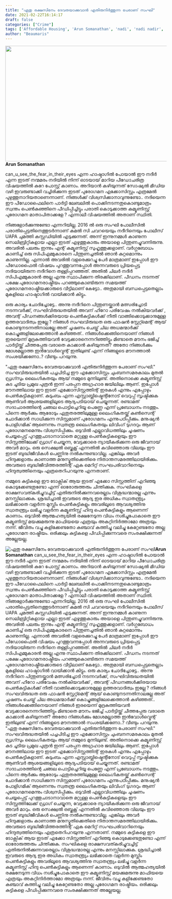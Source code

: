 ```yaml
---
title: "ഏതു രക്ഷസിനേം ദേവതയാക്കുവാൻ എതിരുനിർത്തുന്ന പേരാണ് സംഘി"
date: 2021-02-22T16:14:17
draft: false
categories: ["Crime"]
tags: ['Affordable Housing', 'Arun Somanathan', 'nadi', 'nadi nadir', 'nadir', 'pocso case']
author: "Beaumaris"
---
```


<strong><a href="https://wordpress-972788-3403151.cloudwaysapps.com/arun-somanathan-write-against-nadi/299928/bdd-771" rel="attachment wp-att-299929"><img class="alignleft size-full wp-image-299929" src="https://cdn.boolokam.com/articles/2021/02/bdd-399.jpg" alt="" width="739" height="360" /></a>Arun Somanathan </strong>

can_u_see_the_fear_in_their_eyes എന്ന ഹാഷ്ടാഗിൽ പോയാൽ ഈ നദീർ എന്ന ഇടത് നന്മമരം നദിയിൽ നിന്ന് ഓടയായ് മാറിയ പീഡോചരിത്ര വിഷയത്തിൽ കുറേ പോസ്റ്റ് കാണാം.‌ അറിയാൻ കഴിയുന്നത് സോഷ്യൽ മീഡിയ വഴി ഇവരുണ്ടാക്കി വച്ചിരിക്കുന്ന ഇടത് പുരോഗമന എക്കോസിസ്റ്റം എത്രമേൽ പുഴുത്തുനാറിയതാണെന്നാണ്. നിങ്ങൾക്ക് വിശ്വസിക്കാനാവുന്നുണ്ടോ.. നദിയെന്ന ഈ പീഡോഫൈലിനെ പാർട്ടി ലേബലിൽ പൊക്കിനടന്നതുകൊണ്ടുമാത്രം സ്വന്തം പെൺകുഞ്ഞിനെ പീഡിപ്പിച്ചിട്ടും പരാതി കൊടുക്കാത്ത കമ്യൂണിസ്റ്റ് പുരോഗമന മാതാപിതാക്കളേ ? എന്നാലീ വിഷയത്തിൽ അതാണ് സ്ഥിതി.

നിങ്ങളോർക്കുന്നുണ്ടോ എന്നറിയില്ല. 2016 ൽ ഒരു സംഘി പോലീസിൽ പരാതിപ്പെട്ടതിനെത്തുടർന്നാണ് കമൽ സി ചവറയെയും നദീറിനെയും പോലീസ് UAPA ചുമത്തി കസ്റ്റഡിയിൽ എടുക്കുന്നത്. അന്ന് ഇന്നുനമ്മൾ കാണുന്ന സെലിബ്രിറ്റികളായ എല്ലാ ഇടത് എഴുത്തുകാരും അയാളെ പിന്തുണച്ചുവന്നിരുന്നു. അവരിൽ പലരും ഇന്നും എന്റ് കമ്യൂണിസ്റ്റ് സുഹൃത്തുക്കളാണ്. വർഗ്ഗബോധം കാണിച്ച് ഒരു സിപിഎമ്മുകാരനെ പിന്തുണച്ചതിൽ ഞാൻ കുറ്റമൊന്നും കാണുന്നില്ല. എന്നാൽ അവരിൽ വളരെക്കുറച്ചു പേർ മാത്രമാണ് ഇപ്പോൾ ഈ പീഡോഫൈൽ വിഷയം പുറത്തുവന്നപ്പോൾ അന്നവരുടെ പ്രിയപ്പെട്ട നദിയായിരുന്ന നദീറിനെ തള്ളിപ്പറഞ്ഞത്. അതിൽ ചിലർ നദീർ സിപിഎമ്മുകാരൻ അല്ല എന്നു സ്ഥാപിക്കുന്ന തിരക്കിലാണ്. പീഡനം നടന്നത് പക്ഷേ പുരോഗമനരാഷ്ട്രീയം പറഞ്ഞുകൊണ്ടിരുന്ന സമയത്ത് പുരോഗമനരാഷ്ട്രീയക്കാരുടെ വീട്ടിലാണ് കേട്ടോ.. അതുമായി ബന്ധപ്പെട്ടതെല്ലാം മുകളിലെ ഹാഷ്ടാഗിൽ വായിക്കാൻ കിട്ടും.

ഒരു കാര്യം ചോദിച്ചോട്ടേ.. അന്നു നദീറിനെ പിന്തുണയ്ക്കാൻ മത്സരിച്ചോടി നടന്നവർക്ക്, സംഘിവിരുദ്ധതയിൽ അവന് ഹീറോ പരിവേഷം നൽകിയവർക്ക് , അവന്റ് പീഡനങ്ങൾക്കിരയായ പെൺകുട്ടികൾക്ക് നീതി വാങ്ങിക്കൊടുക്കാനുമുള്ള ഉത്തരവാദിത്വം ഇല്ലേ ? നിങ്ങൾ സംഘവിരുദ്ധത ഒരു ഫാഷൻ സ്റ്റേറ്റ്മെന്റ് ആയ് കൊണ്ടുനടന്നതിനാലല്ലേ അത് ചൂഷണം ചെയ്ത് ചില അധമന്മാർക്ക് കൊച്ചുങ്ങളിലേക്കെത്താൻ കഴിഞ്ഞത്‌.. നിങ്ങൾക്കെങ്ങിനെയാണ് നിങ്ങൾ ഇരയെന്ന് മുദ്രകുത്തിയവൻ വേട്ടക്കാരനെന്നറിഞ്ഞിട്ടും മിണ്ടാതെ മൗനം ഭജിച്ച് പാർട്ടിയ്ക്ക് ചീത്തപ്പേരു വരാതെ കാക്കാൻ കഴിയുന്നത്? അതോ നിങ്ങൾക്കും മോശമല്ലാത്ത ഇൻവോൾവ്മെന്റ് ഇതിലുണ്ട് എന്ന് നിങ്ങളുടെ മൗനത്താൽ സംശയിക്കണോ..?
വീണ്ടും പറയുന്നു.

"ഏതു രക്ഷസിനേം ദേവതയാക്കുവാൻ
എതിരുനിർത്തുന്ന പേരാണ് സംഘി."
സംഘവിരുദ്ധതയിൽ പച്ചപിടിച്ച ഈ എക്കോസിസ്റ്റം ചുംബനസമരകാലം മുതൽ ഡ്രഗ്സും ലൈംഗികതയും ആയ് നമ്മുടെ മുന്നിലുണ്ട്. അതിനൊക്കെ കമ്യൂണിസ്റ്റ് കുട ചൂടിയ പ്രമുഖ പുത്രൻ ഇന്ന് പരപ്പന അഗ്രഹാര ജയിലിലും ആണ്.
ഇപ്പോൾ മൗനത്തിലായ ഈ ഇടത് എക്കോസിസ്റ്റത്തിന്റ് ഇരകൾ എന്നും എപ്പോഴും പെൺകുട്ടികളാണ്. കുടുംബം എന്ന എസ്റ്റാബ്ലിഷ്മെന്റിനോട് വെറുപ്പ് സൃഷ്ടിക്കുക ആണിവർ ആശയങ്ങളിലൂടെ ആദ്യപടിയായ് ചെയ്യുന്നത്. രണ്ടാമത് സദാചാരത്തിന്റെ ചങ്ങല പൊട്ടിച്ചെറിയൂ പെണ്ണേ എന്ന് പ്രബോധനം നടത്തും. പിന്നെ ആർക്കും ആരോടും ഏതുതരത്തിലുമുള്ള ലൈംഗികതയ്ക്ക് കൺസെന്റ് ചോദിക്കാൻ സാധിക്കുന്ന സിസ്റ്റമാണ് പുരോഗമനം എന്നുപഠിപ്പിക്കും. മനുഷ്യൻ പോളിഗമിക്‌ ആണെന്നും സ്വതന്ത്ര ലൈംഗികതയും ലിവിംഗ് ടുഗദറും ആണ് പുരോഗമനമെന്നും വിശ്വസിപ്പിക്കും. ഒടുവിൽ എല്ലാവിധത്തിലും ചൂഷണം ചെയ്യപ്പെട്ട് പുറത്തുചാടാനാവാതെ മറ്റുള്ള പെൺകുട്ടികളെയും ഈ സിസ്റ്റത്തിലേക്ക് ഡ്രാഗ് ചെയ്യുന്ന, വേട്ടക്കാരെ ന്യായീകരിക്കുന്ന ഒരു ജീവനായ് അവർ മാറും. ഒരു സെക്ഷ്വൽ ഒബ്ജക്റ്റ് എന്നതിൽ കവിഞ്ഞൊരു വിലയും ഈ ഇടത് ബുദ്ധിജീവികൾ പെണ്ണിനു നൽകുന്നുണ്ടാവില്ല. എങ്കിലും അവർ ഹിന്ദുക്കളാരും കാണാത്ത മനുസ്മൃതിക്കെതിരെ നിതാന്തസമരത്തിലായിരിക്കും. അവരുടെ ബുദ്ധിജീവിത്തരത്തിന്റ് ഏക മെറിറ്റ് സംഘപരിവാറിനെയും ഹിന്ദുത്വത്തിനെയും എത്രതെറിപറയുന്നു എന്നതാണ്.

നമ്മുടെ കുട്ടികളെ ഈ ടോക്സിക് ആയ ഇടത് എക്കോ സിസ്റ്റത്തിന് എറിഞ്ഞു കൊടുക്കേണ്ടതുണ്ടോ എന്ന് ഓരോരുത്തരും ചിന്തിക്കുക. സംഘികളെ രാക്ഷസവത്കരിച്ചുവച്ചിട്ട് എതിരുനിൽക്കുന്നവരെല്ലാം വിശുദ്ധന്മാരല്ല എന്നും മനസ്സിലാക്കുക. ശ്രദ്ധിച്ചാൽ ഇവരുടെ ആദ്യ ഇര അധികം സ്വാതന്ത്ര്യം ലഭിക്കാതെ വളർന്ന മുസ്ലിം പെൺകുട്ടികളും അവരിലൂടെ ആവശ്യത്തിനു സ്വാതന്ത്ര്യം ലഭിച്ചു വളർന്ന കമ്യൂണിസ്റ്റ് ഹിന്ദു പെൺകുട്ടികളും ആണെന്ന് കാണാം. ഒടുവിൽ ആത്മഹത്യയിൽ രക്ഷനേടുന്ന വിധം നശിച്ചുപോകാതെ ഈ കമ്യൂണിസ്റ്റ് മയക്കുമരുന്നു മാഫിയയെ എത്രയും അകറ്റിനിർത്താമോ അത്രയും നന്ന്. ജീവിതം വച്ചു കളിക്കേണ്ടതോ കഞ്ചാവ് കത്തിച്ചു വലിച്ചു കേറ്റേണ്ടതോ അല്ല പുരോഗമന രാഷ്ട്രീയം. ഒരിക്കലും കുട്ടികളെ പീഡിപ്പിക്കുന്നവരെ സംരക്ഷിക്കുന്നത് അല്ലേയല്ല.


![ഏതു രക്ഷസിനേം ദേവതയാക്കുവാൻ എതിരുനിർത്തുന്ന പേരാണ് സംഘി](https://cdn.boolokam.com/articles/2021/02/bdd-399.jpg)**[](https://wordpress-972788-3403151.cloudwaysapps.com/arun-somanathan-write-against-nadi/299928/bdd-771)Arun Somanathan** can_u_see_the_fear_in_their_eyes എന്ന ഹാഷ്ടാഗിൽ പോയാൽ ഈ നദീർ എന്ന ഇടത് നന്മമരം നദിയിൽ നിന്ന് ഓടയായ് മാറിയ പീഡോചരിത്ര വിഷയത്തിൽ കുറേ പോസ്റ്റ് കാണാം.‌ അറിയാൻ കഴിയുന്നത് സോഷ്യൽ മീഡിയ വഴി ഇവരുണ്ടാക്കി വച്ചിരിക്കുന്ന ഇടത് പുരോഗമന എക്കോസിസ്റ്റം എത്രമേൽ പുഴുത്തുനാറിയതാണെന്നാണ്. നിങ്ങൾക്ക് വിശ്വസിക്കാനാവുന്നുണ്ടോ.. നദിയെന്ന ഈ പീഡോഫൈലിനെ പാർട്ടി ലേബലിൽ പൊക്കിനടന്നതുകൊണ്ടുമാത്രം സ്വന്തം പെൺകുഞ്ഞിനെ പീഡിപ്പിച്ചിട്ടും പരാതി കൊടുക്കാത്ത കമ്യൂണിസ്റ്റ് പുരോഗമന മാതാപിതാക്കളേ ? എന്നാലീ വിഷയത്തിൽ അതാണ് സ്ഥിതി. നിങ്ങളോർക്കുന്നുണ്ടോ എന്നറിയില്ല. 2016 ൽ ഒരു സംഘി പോലീസിൽ പരാതിപ്പെട്ടതിനെത്തുടർന്നാണ് കമൽ സി ചവറയെയും നദീറിനെയും പോലീസ് UAPA ചുമത്തി കസ്റ്റഡിയിൽ എടുക്കുന്നത്. അന്ന് ഇന്നുനമ്മൾ കാണുന്ന സെലിബ്രിറ്റികളായ എല്ലാ ഇടത് എഴുത്തുകാരും അയാളെ പിന്തുണച്ചുവന്നിരുന്നു. അവരിൽ പലരും ഇന്നും എന്റ് കമ്യൂണിസ്റ്റ് സുഹൃത്തുക്കളാണ്. വർഗ്ഗബോധം കാണിച്ച് ഒരു സിപിഎമ്മുകാരനെ പിന്തുണച്ചതിൽ ഞാൻ കുറ്റമൊന്നും കാണുന്നില്ല. എന്നാൽ അവരിൽ വളരെക്കുറച്ചു പേർ മാത്രമാണ് ഇപ്പോൾ ഈ പീഡോഫൈൽ വിഷയം പുറത്തുവന്നപ്പോൾ അന്നവരുടെ പ്രിയപ്പെട്ട നദിയായിരുന്ന നദീറിനെ തള്ളിപ്പറഞ്ഞത്. അതിൽ ചിലർ നദീർ സിപിഎമ്മുകാരൻ അല്ല എന്നു സ്ഥാപിക്കുന്ന തിരക്കിലാണ്. പീഡനം നടന്നത് പക്ഷേ പുരോഗമനരാഷ്ട്രീയം പറഞ്ഞുകൊണ്ടിരുന്ന സമയത്ത് പുരോഗമനരാഷ്ട്രീയക്കാരുടെ വീട്ടിലാണ് കേട്ടോ.. അതുമായി ബന്ധപ്പെട്ടതെല്ലാം മുകളിലെ ഹാഷ്ടാഗിൽ വായിക്കാൻ കിട്ടും. ഒരു കാര്യം ചോദിച്ചോട്ടേ.. അന്നു നദീറിനെ പിന്തുണയ്ക്കാൻ മത്സരിച്ചോടി നടന്നവർക്ക്, സംഘിവിരുദ്ധതയിൽ അവന് ഹീറോ പരിവേഷം നൽകിയവർക്ക് , അവന്റ് പീഡനങ്ങൾക്കിരയായ പെൺകുട്ടികൾക്ക് നീതി വാങ്ങിക്കൊടുക്കാനുമുള്ള ഉത്തരവാദിത്വം ഇല്ലേ ? നിങ്ങൾ സംഘവിരുദ്ധത ഒരു ഫാഷൻ സ്റ്റേറ്റ്മെന്റ് ആയ് കൊണ്ടുനടന്നതിനാലല്ലേ അത് ചൂഷണം ചെയ്ത് ചില അധമന്മാർക്ക് കൊച്ചുങ്ങളിലേക്കെത്താൻ കഴിഞ്ഞത്‌.. നിങ്ങൾക്കെങ്ങിനെയാണ് നിങ്ങൾ ഇരയെന്ന് മുദ്രകുത്തിയവൻ വേട്ടക്കാരനെന്നറിഞ്ഞിട്ടും മിണ്ടാതെ മൗനം ഭജിച്ച് പാർട്ടിയ്ക്ക് ചീത്തപ്പേരു വരാതെ കാക്കാൻ കഴിയുന്നത്? അതോ നിങ്ങൾക്കും മോശമല്ലാത്ത ഇൻവോൾവ്മെന്റ് ഇതിലുണ്ട് എന്ന് നിങ്ങളുടെ മൗനത്താൽ സംശയിക്കണോ..? വീണ്ടും പറയുന്നു. "ഏതു രക്ഷസിനേം ദേവതയാക്കുവാൻ എതിരുനിർത്തുന്ന പേരാണ് സംഘി." സംഘവിരുദ്ധതയിൽ പച്ചപിടിച്ച ഈ എക്കോസിസ്റ്റം ചുംബനസമരകാലം മുതൽ ഡ്രഗ്സും ലൈംഗികതയും ആയ് നമ്മുടെ മുന്നിലുണ്ട്. അതിനൊക്കെ കമ്യൂണിസ്റ്റ് കുട ചൂടിയ പ്രമുഖ പുത്രൻ ഇന്ന് പരപ്പന അഗ്രഹാര ജയിലിലും ആണ്. ഇപ്പോൾ മൗനത്തിലായ ഈ ഇടത് എക്കോസിസ്റ്റത്തിന്റ് ഇരകൾ എന്നും എപ്പോഴും പെൺകുട്ടികളാണ്. കുടുംബം എന്ന എസ്റ്റാബ്ലിഷ്മെന്റിനോട് വെറുപ്പ് സൃഷ്ടിക്കുക ആണിവർ ആശയങ്ങളിലൂടെ ആദ്യപടിയായ് ചെയ്യുന്നത്. രണ്ടാമത് സദാചാരത്തിന്റെ ചങ്ങല പൊട്ടിച്ചെറിയൂ പെണ്ണേ എന്ന് പ്രബോധനം നടത്തും. പിന്നെ ആർക്കും ആരോടും ഏതുതരത്തിലുമുള്ള ലൈംഗികതയ്ക്ക് കൺസെന്റ് ചോദിക്കാൻ സാധിക്കുന്ന സിസ്റ്റമാണ് പുരോഗമനം എന്നുപഠിപ്പിക്കും. മനുഷ്യൻ പോളിഗമിക്‌ ആണെന്നും സ്വതന്ത്ര ലൈംഗികതയും ലിവിംഗ് ടുഗദറും ആണ് പുരോഗമനമെന്നും വിശ്വസിപ്പിക്കും. ഒടുവിൽ എല്ലാവിധത്തിലും ചൂഷണം ചെയ്യപ്പെട്ട് പുറത്തുചാടാനാവാതെ മറ്റുള്ള പെൺകുട്ടികളെയും ഈ സിസ്റ്റത്തിലേക്ക് ഡ്രാഗ് ചെയ്യുന്ന, വേട്ടക്കാരെ ന്യായീകരിക്കുന്ന ഒരു ജീവനായ് അവർ മാറും. ഒരു സെക്ഷ്വൽ ഒബ്ജക്റ്റ് എന്നതിൽ കവിഞ്ഞൊരു വിലയും ഈ ഇടത് ബുദ്ധിജീവികൾ പെണ്ണിനു നൽകുന്നുണ്ടാവില്ല. എങ്കിലും അവർ ഹിന്ദുക്കളാരും കാണാത്ത മനുസ്മൃതിക്കെതിരെ നിതാന്തസമരത്തിലായിരിക്കും. അവരുടെ ബുദ്ധിജീവിത്തരത്തിന്റ് ഏക മെറിറ്റ് സംഘപരിവാറിനെയും ഹിന്ദുത്വത്തിനെയും എത്രതെറിപറയുന്നു എന്നതാണ്. നമ്മുടെ കുട്ടികളെ ഈ ടോക്സിക് ആയ ഇടത് എക്കോ സിസ്റ്റത്തിന് എറിഞ്ഞു കൊടുക്കേണ്ടതുണ്ടോ എന്ന് ഓരോരുത്തരും ചിന്തിക്കുക. സംഘികളെ രാക്ഷസവത്കരിച്ചുവച്ചിട്ട് എതിരുനിൽക്കുന്നവരെല്ലാം വിശുദ്ധന്മാരല്ല എന്നും മനസ്സിലാക്കുക. ശ്രദ്ധിച്ചാൽ ഇവരുടെ ആദ്യ ഇര അധികം സ്വാതന്ത്ര്യം ലഭിക്കാതെ വളർന്ന മുസ്ലിം പെൺകുട്ടികളും അവരിലൂടെ ആവശ്യത്തിനു സ്വാതന്ത്ര്യം ലഭിച്ചു വളർന്ന കമ്യൂണിസ്റ്റ് ഹിന്ദു പെൺകുട്ടികളും ആണെന്ന് കാണാം. ഒടുവിൽ ആത്മഹത്യയിൽ രക്ഷനേടുന്ന വിധം നശിച്ചുപോകാതെ ഈ കമ്യൂണിസ്റ്റ് മയക്കുമരുന്നു മാഫിയയെ എത്രയും അകറ്റിനിർത്താമോ അത്രയും നന്ന്. ജീവിതം വച്ചു കളിക്കേണ്ടതോ കഞ്ചാവ് കത്തിച്ചു വലിച്ചു കേറ്റേണ്ടതോ അല്ല പുരോഗമന രാഷ്ട്രീയം. ഒരിക്കലും കുട്ടികളെ പീഡിപ്പിക്കുന്നവരെ സംരക്ഷിക്കുന്നത് അല്ലേയല്ല.
